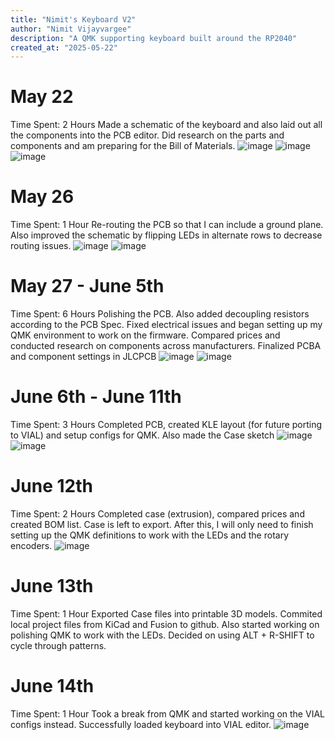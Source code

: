```yaml
---
title: "Nimit's Keyboard V2"
author: "Nimit Vijayvargee"
description: "A QMK supporting keyboard built around the RP2040"
created_at: "2025-05-22"
---
```


# May 22
Time Spent: 2 Hours 
Made a schematic of the keyboard and also laid out all the components into the PCB editor. Did research on the parts and components and am preparing for the Bill of Materials.
![image](https://github.com/user-attachments/assets/2bfc4952-ecf7-43d0-bbd8-a5e2e2b371a8)
![image](https://github.com/user-attachments/assets/c519edf1-19a3-451f-8437-d094cd4ecabb)
![image](https://github.com/user-attachments/assets/02cf0898-5c04-47fe-bf69-45a2c7c3d7f0)


# May 26
Time Spent: 1 Hour
Re-routing the PCB so that I can include a ground plane. Also improved the schematic by flipping LEDs in alternate rows to decrease routing issues.
![image](https://github.com/user-attachments/assets/b807c907-4a2c-418e-a2e5-638701fd6a0b)
![image](https://github.com/user-attachments/assets/41aec6c1-79fd-4c7f-9dea-11d88603817b)


# May 27 - June 5th
Time Spent: 6 Hours
Polishing the PCB. Also added decoupling resistors according to the PCB Spec. Fixed electrical issues and began setting up my QMK environment to work on the firmware.
Compared prices and conducted research on components across manufacturers. Finalized PCBA and component settings in JLCPCB
![image](https://github.com/user-attachments/assets/9f430366-019c-418c-8241-b8f223c23ae0)
![image](https://github.com/user-attachments/assets/fbf86d83-12aa-47f0-900c-018b943784f9)

# June 6th - June 11th
Time Spent: 3 Hours
Completed PCB, created KLE layout (for future porting to VIAL) and setup configs for QMK. Also made the Case sketch
![image](https://github.com/user-attachments/assets/07bc01bf-ac24-491d-af63-58112a3cf7e1)
![image](https://github.com/user-attachments/assets/16003fce-9efe-4107-aaeb-0c661cb58836)


# June 12th 
Time Spent: 2 Hours
Completed case (extrusion), compared prices and created BOM list. Case is left to export. After this, I will only need to finish setting up the QMK definitions to work with the LEDs and the rotary encoders.
![image](https://github.com/user-attachments/assets/ab1204d3-6e9b-4b53-8d96-15958b275e2c)


# June 13th
Time Spent: 1 Hour
Exported Case files into printable 3D models. Commited local project files from KiCad and Fusion to github.
Also started working on polishing QMK to work with the LEDs. Decided on using ALT + R-SHIFT to cycle through patterns.


# June 14th
Time Spent: 1 Hour
Took a break from QMK and started working on the VIAL configs instead. Successfully loaded keyboard into VIAL editor.
![image](https://github.com/user-attachments/assets/2176f7c5-4bc1-44d3-b3c2-f6717521ecc8)


